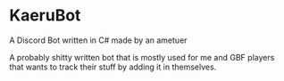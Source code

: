 # KaeruBot
A Discord Bot written in C# made by an ametuer

A probably shitty written bot that is mostly used for me and GBF players that wants to track their stuff by adding it in themselves.